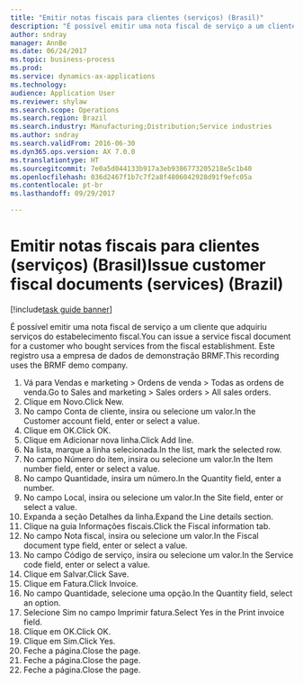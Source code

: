 ```yaml
--- 
title: "Emitir notas fiscais para clientes (serviços) (Brasil)"
description: "É possível emitir uma nota fiscal de serviço a um cliente que adquiriu serviços do estabelecimento fiscal."
author: sndray
manager: AnnBe
ms.date: 06/24/2017
ms.topic: business-process
ms.prod: 
ms.service: dynamics-ax-applications
ms.technology: 
audience: Application User
ms.reviewer: shylaw
ms.search.scope: Operations
ms.search.region: Brazil
ms.search.industry: Manufacturing;Distribution;Service industries
ms.author: sndray
ms.search.validFrom: 2016-06-30
ms.dyn365.ops.version: AX 7.0.0
ms.translationtype: HT
ms.sourcegitcommit: 7e0a5d044133b917a3eb9386773205218e5c1b40
ms.openlocfilehash: 036d2467f1b7c7f2a8f4806042928d91f9efc05a
ms.contentlocale: pt-br
ms.lasthandoff: 09/29/2017

---
```

# <a name="issue-customer-fiscal-documents-services-brazil"></a><span data-ttu-id="72c6b-103">Emitir notas fiscais para clientes (serviços) (Brasil)</span><span class="sxs-lookup"><span data-stu-id="72c6b-103">Issue customer fiscal documents (services) (Brazil)</span></span>

[!include[task guide banner](../../includes/task-guide-banner.md)]

<span data-ttu-id="72c6b-104">É possível emitir uma nota fiscal de serviço a um cliente que adquiriu serviços do estabelecimento fiscal.</span><span class="sxs-lookup"><span data-stu-id="72c6b-104">You can issue a service fiscal document for a customer who bought services from the fiscal establishment.</span></span> <span data-ttu-id="72c6b-105">Este registro usa a empresa de dados de demonstração BRMF.</span><span class="sxs-lookup"><span data-stu-id="72c6b-105">This recording uses the BRMF demo company.</span></span>

1. <span data-ttu-id="72c6b-106">Vá para Vendas e marketing > Ordens de venda > Todas as ordens de venda.</span><span class="sxs-lookup"><span data-stu-id="72c6b-106">Go to Sales and marketing > Sales orders > All sales orders.</span></span>
2. <span data-ttu-id="72c6b-107">Clique em Novo.</span><span class="sxs-lookup"><span data-stu-id="72c6b-107">Click New.</span></span>
3. <span data-ttu-id="72c6b-108">No campo Conta de cliente, insira ou selecione um valor.</span><span class="sxs-lookup"><span data-stu-id="72c6b-108">In the Customer account field, enter or select a value.</span></span>
4. <span data-ttu-id="72c6b-109">Clique em OK.</span><span class="sxs-lookup"><span data-stu-id="72c6b-109">Click OK.</span></span>
5. <span data-ttu-id="72c6b-110">Clique em Adicionar nova linha.</span><span class="sxs-lookup"><span data-stu-id="72c6b-110">Click Add line.</span></span>
6. <span data-ttu-id="72c6b-111">Na lista, marque a linha selecionada.</span><span class="sxs-lookup"><span data-stu-id="72c6b-111">In the list, mark the selected row.</span></span>
7. <span data-ttu-id="72c6b-112">No campo Número do item, insira ou selecione um valor.</span><span class="sxs-lookup"><span data-stu-id="72c6b-112">In the Item number field, enter or select a value.</span></span>
8. <span data-ttu-id="72c6b-113">No campo Quantidade, insira um número.</span><span class="sxs-lookup"><span data-stu-id="72c6b-113">In the Quantity field, enter a number.</span></span>
9. <span data-ttu-id="72c6b-114">No campo Local, insira ou selecione um valor.</span><span class="sxs-lookup"><span data-stu-id="72c6b-114">In the Site field, enter or select a value.</span></span>
10. <span data-ttu-id="72c6b-115">Expanda a seção Detalhes da linha.</span><span class="sxs-lookup"><span data-stu-id="72c6b-115">Expand the Line details section.</span></span>
11. <span data-ttu-id="72c6b-116">Clique na guia Informações fiscais.</span><span class="sxs-lookup"><span data-stu-id="72c6b-116">Click the Fiscal information tab.</span></span>
12. <span data-ttu-id="72c6b-117">No campo Nota fiscal, insira ou selecione um valor.</span><span class="sxs-lookup"><span data-stu-id="72c6b-117">In the Fiscal document type field, enter or select a value.</span></span>
13. <span data-ttu-id="72c6b-118">No campo Código de serviço, insira ou selecione um valor.</span><span class="sxs-lookup"><span data-stu-id="72c6b-118">In the Service code field, enter or select a value.</span></span>
14. <span data-ttu-id="72c6b-119">Clique em Salvar.</span><span class="sxs-lookup"><span data-stu-id="72c6b-119">Click Save.</span></span>
15. <span data-ttu-id="72c6b-120">Clique em Fatura.</span><span class="sxs-lookup"><span data-stu-id="72c6b-120">Click Invoice.</span></span>
16. <span data-ttu-id="72c6b-121">No campo Quantidade, selecione uma opção.</span><span class="sxs-lookup"><span data-stu-id="72c6b-121">In the Quantity field, select an option.</span></span>
17. <span data-ttu-id="72c6b-122">Selecione Sim no campo Imprimir fatura.</span><span class="sxs-lookup"><span data-stu-id="72c6b-122">Select Yes in the Print invoice field.</span></span>
18. <span data-ttu-id="72c6b-123">Clique em OK.</span><span class="sxs-lookup"><span data-stu-id="72c6b-123">Click OK.</span></span>
19. <span data-ttu-id="72c6b-124">Clique em Sim.</span><span class="sxs-lookup"><span data-stu-id="72c6b-124">Click Yes.</span></span>
20. <span data-ttu-id="72c6b-125">Feche a página.</span><span class="sxs-lookup"><span data-stu-id="72c6b-125">Close the page.</span></span>
21. <span data-ttu-id="72c6b-126">Feche a página.</span><span class="sxs-lookup"><span data-stu-id="72c6b-126">Close the page.</span></span>
22. <span data-ttu-id="72c6b-127">Feche a página.</span><span class="sxs-lookup"><span data-stu-id="72c6b-127">Close the page.</span></span>


